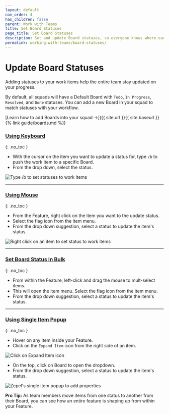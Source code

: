 ```yaml
---
layout: default
nav_order: 4
has_children: false
parent: Work with Teams
title: Set Board Statuses
page_title: Set Board Statuses
description: Set and update Board statuses, so everyone knows where each work stands and is always in sync.
permalink: working-with-teams/board-statuses/
---
```

# Update Board Statuses

Adding statuses to your work items help the entire team stay updated on your progress. 

By default, all squads will have a Default Board with ```Todo```, ```In Progress```, ```Resolved```, and ```Done``` statuses. You can add a new Board in your squad to match statuses with your workflow.

[Learn how to add Boards into your squad ->]({{ site.url }}{{ site.baseurl }}{% link guide/boards.md %})

### <u>Using Keyboard</u>
{: .no_toc }
- With the cursor on the item you want to update a status for, type ```/b``` to push the work item to a specific Board.
- From the drop down, select the status.

![Type /b to set statuses to work items](/guide/assets/uploads/zepel-status-with-keyboard.gif "Set Status using Keyboard")

---

### <u>Using Mouse</u>
{: .no_toc }
- From the Feature, right click on the item you want to the update status.
- Select the flag icon from the item menu.
- From the drop down suggestion, select a status to update the item's status.

![Right click on an item to set status to work items](/guide/assets/uploads/zepel-status-with-mouse.gif "Set Status using Mouse")

---

### <u>Set Board Status in Bulk</u>
{: .no_toc }
- From within the Feature, left-click and drag the mouse to mult-select items.
- This will open the item menu. Select the flag icon from the item menu.
- From the drop down suggestion, select a status to update the item's status.

---

### <u>Using Single Item Popup</u>
{: .no_toc }
- Hover on any item inside your Feature. 
- Click on the ```Expand Item``` icon from the right side of an item.

![Click on Expand Item icon](/guide/assets/uploads/expand-item.png "Expand Item Icon")

- On the top, click on Board to open the dropdown.
- From the drop down suggestion, select a status to update the item's status.

![Zepel's single item popup to add properties](/guide/assets/uploads/zepel-popup.png "Single Item Popup")

__Pro Tip:__ As team members move items from one status to another from their Board, you can see how an entire feature is shaping up from within your Feature.